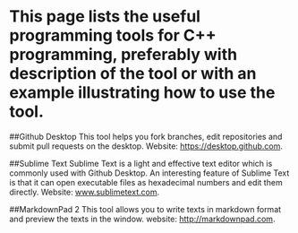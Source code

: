 # This page lists the useful programming tools for C++ programming, preferably with description of the tool or with an example illustrating how to use the tool. 

##Github Desktop
This tool helps you fork branches, edit repositories and submit pull requests on the desktop.
Website: https://desktop.github.com.

##Sublime Text
Sublime Text is a light and effective text editor which is commonly used with Github Desktop.
An interesting feature of Sublime Text is that it can open executable files as hexadecimal numbers and edit them directly.
Website: www.sublimetext.com.

##MarkdownPad 2
This tool allows you to write texts in markdown format and preview the texts in the window.
website: http://markdownpad.com.

